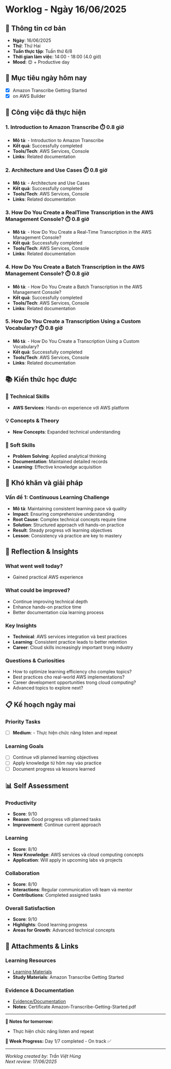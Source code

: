 # Worklog - Ngày 16/06/2025

## 📅 Thông tin cơ bản
- **Ngày**: 16/06/2025
- **Thứ**: Thứ Hai
- **Tuần thực tập**: Tuần thứ 6/8
- **Thời gian làm việc**: 14:00 - 18:00 (4.0 giờ)
- **Mood**: 😊 + Productive day

## 🎯 Mục tiêu ngày hôm nay
- [x] Amazon Transcribe Getting Started
- [x] on AWS Builder

## 💼 Công việc đã thực hiện

### 1. Introduction to Amazon Transcribe ⏱️ 0.8 giờ
- **Mô tả**: - Introduction to Amazon Transcribe
- **Kết quả**: Successfully completed
- **Tools/Tech**: AWS Services, Console
- **Links**: Related documentation

### 2. Architecture and Use Cases ⏱️ 0.8 giờ
- **Mô tả**: - Architecture and Use Cases
- **Kết quả**: Successfully completed
- **Tools/Tech**: AWS Services, Console
- **Links**: Related documentation

### 3. How Do You Create a RealTime Transcription in the AWS Management Console? ⏱️ 0.8 giờ
- **Mô tả**: - How Do You Create a Real-Time Transcription in the AWS Management Console?
- **Kết quả**: Successfully completed
- **Tools/Tech**: AWS Services, Console
- **Links**: Related documentation

### 4. How Do You Create a Batch Transcription in the AWS Management Console? ⏱️ 0.8 giờ
- **Mô tả**: - How Do You Create a Batch Transcription in the AWS Management Console?
- **Kết quả**: Successfully completed
- **Tools/Tech**: AWS Services, Console
- **Links**: Related documentation

### 5. How Do You Create a Transcription Using a Custom Vocabulary? ⏱️ 0.8 giờ
- **Mô tả**: - How Do You Create a Transcription Using a Custom Vocabulary?
- **Kết quả**: Successfully completed
- **Tools/Tech**: AWS Services, Console
- **Links**: Related documentation

## 📚 Kiến thức học được

### 🔧 Technical Skills
- **AWS Services**: Hands-on experience với AWS platform

### 💡 Concepts & Theory
- **New Concepts**: Expanded technical understanding

### 🤝 Soft Skills
- **Problem Solving**: Applied analytical thinking
- **Documentation**: Maintained detailed records
- **Learning**: Effective knowledge acquisition

## 🚧 Khó khăn và giải pháp

### Vấn đề 1: Continuous Learning Challenge
- **Mô tả**: Maintaining consistent learning pace và quality
- **Impact**: Ensuring comprehensive understanding
- **Root Cause**: Complex technical concepts require time
- **Solution**: Structured approach với hands-on practice
- **Result**: Steady progress với learning objectives
- **Lesson**: Consistency và practice are key to mastery

## 💭 Reflection & Insights

### What went well today?
- Gained practical AWS experience

### What could be improved?
- Continue improving technical depth
- Enhance hands-on practice time
- Better documentation của learning process

### Key Insights
- **Technical**: AWS services integration và best practices
- **Learning**: Consistent practice leads to better retention
- **Career**: Cloud skills increasingly important trong industry

### Questions & Curiosities
- How to optimize learning efficiency cho complex topics?
- Best practices cho real-world AWS implementations?
- Career development opportunities trong cloud computing?
- Advanced topics to explore next?

## 📋 Kế hoạch ngày mai

### Priority Tasks
- [ ] **Medium**: - Thực hiện chức năng listen and repeat

### Learning Goals
- [ ] Continue với planned learning objectives
- [ ] Apply knowledge từ hôm nay vào practice
- [ ] Document progress và lessons learned

## 📊 Self Assessment

### Productivity
- **Score**: 9/10
- **Reason**: Good progress với planned tasks
- **Improvement**: Continue current approach

### Learning
- **Score**: 8/10
- **New Knowledge**: AWS services và cloud computing concepts
- **Application**: Will apply in upcoming labs và projects

### Collaboration
- **Score**: 8/10
- **Interactions**: Regular communication với team và mentor
- **Contributions**: Completed assigned tasks

### Overall Satisfaction
- **Score**: 9/10
- **Highlights**: Good learning progress
- **Areas for Growth**: Advanced technical concepts

## 📎 Attachments & Links

### Learning Resources
- [Learning Materials](https://skillbuilder.aws/learn/22AZF7ATPA/amazon-transcribe-getting-started/4SGMUYJC99)
- **Study Materials**: Amazon Transcribe Getting Started
### Evidence & Documentation
- [Evidence/Documentation](https://drive.google.com/file/d/1jf8hwGIP8P4_BTtoWeNlBZNrlWIOyY2v/view?usp=sharing)
- **Notes**: Certificate Amazon-Transcribe-Getting-Started.pdf

---

**📝 Notes for tomorrow:**
- Thực hiện chức năng listen and repeat

**🎯 Week Progress:**
Day 1/7 completed - On track ✅

---
*Worklog created by: Trần Việt Hùng*  
*Next review: 17/06/2025*